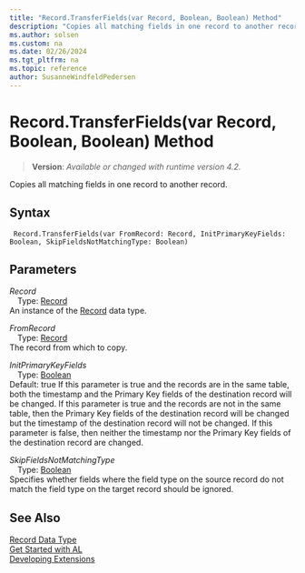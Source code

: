 ```yaml
---
title: "Record.TransferFields(var Record, Boolean, Boolean) Method"
description: "Copies all matching fields in one record to another record."
ms.author: solsen
ms.custom: na
ms.date: 02/26/2024
ms.tgt_pltfrm: na
ms.topic: reference
author: SusanneWindfeldPedersen
---
```

[//]: # (START>DO_NOT_EDIT)
[//]: # (IMPORTANT:Do not edit any of the content between here and the END>DO_NOT_EDIT.)
[//]: # (Any modifications should be made in the .xml files in the ModernDev repo.)
# Record.TransferFields(var Record, Boolean, Boolean) Method
> **Version**: _Available or changed with runtime version 4.2._

Copies all matching fields in one record to another record.


## Syntax
```AL
 Record.TransferFields(var FromRecord: Record, InitPrimaryKeyFields: Boolean, SkipFieldsNotMatchingType: Boolean)
```
## Parameters
*Record*  
&emsp;Type: [Record](record-data-type.md)  
An instance of the [Record](record-data-type.md) data type.  

*FromRecord*  
&emsp;Type: [Record](record-data-type.md)  
The record from which to copy.  

*InitPrimaryKeyFields*  
&emsp;Type: [Boolean](../boolean/boolean-data-type.md)  
Default: true
        If this parameter is true and the records are in the same table, both the timestamp and the Primary Key fields of the destination record will be changed.
        If this parameter is true and the records are not in the same table, then the Primary Key fields of the destination record will be changed but the timestamp of the destination record will not be changed.
        If this parameter is false, then neither the timestamp nor the Primary Key fields of the destination record are changed.  

*SkipFieldsNotMatchingType*  
&emsp;Type: [Boolean](../boolean/boolean-data-type.md)  
Specifies whether fields where the field type on the source record do not match the field type on the target record should be ignored.  



[//]: # (IMPORTANT: END>DO_NOT_EDIT)
## See Also
[Record Data Type](record-data-type.md)  
[Get Started with AL](../../devenv-get-started.md)  
[Developing Extensions](../../devenv-dev-overview.md)